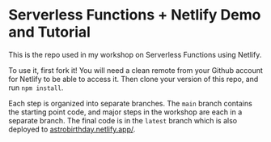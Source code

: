 # Serverless Functions + Netlify Demo and Tutorial

This is the repo used in my workshop on Serverless Functions using Netlify.

To use it, first fork it! You will need a clean remote from your Github account for Netlify to be able to access it. Then clone your version of this repo, and run `npm install`.

Each step is organized into separate branches. The `main` branch contains the starting point code, and major steps in the workshop are each in a separate branch. The final code is in the `latest` branch which is also deployed to [astrobirthday.netlify.app/](https://astrobirthday.netlify.app/).
